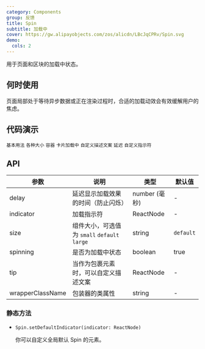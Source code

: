 ```yaml
---
category: Components
group: 反馈
title: Spin
subtitle: 加载中
cover: https://gw.alipayobjects.com/zos/alicdn/LBcJqCPRv/Spin.svg
demo:
  cols: 2
---
```


用于页面和区块的加载中状态。

## 何时使用

页面局部处于等待异步数据或正在渲染过程时，合适的加载动效会有效缓解用户的焦虑。

## 代码演示

<!-- prettier-ignore -->
<code src="./demo/basic.tsx">基本用法</code>
<code src="./demo/size.tsx">各种大小</code>
<code src="./demo/inside.tsx">容器</code>
<code src="./demo/nested.tsx">卡片加载中</code>
<code src="./demo/tip.tsx">自定义描述文案</code>
<code src="./demo/delayAndDebounce.tsx">延迟</code>
<code src="./demo/custom-indicator.tsx">自定义指示符</code>

## API

| 参数             | 说明                                         | 类型          | 默认值    |
| ---------------- | -------------------------------------------- | ------------- | --------- |
| delay            | 延迟显示加载效果的时间（防止闪烁）           | number (毫秒) | -         |
| indicator        | 加载指示符                                   | ReactNode     | -         |
| size             | 组件大小，可选值为 `small` `default` `large` | string        | `default` |
| spinning         | 是否为加载中状态                             | boolean       | true      |
| tip              | 当作为包裹元素时，可以自定义描述文案         | ReactNode     | -         |
| wrapperClassName | 包装器的类属性                               | string        | -         |

### 静态方法

- `Spin.setDefaultIndicator(indicator: ReactNode)`

  你可以自定义全局默认 Spin 的元素。
